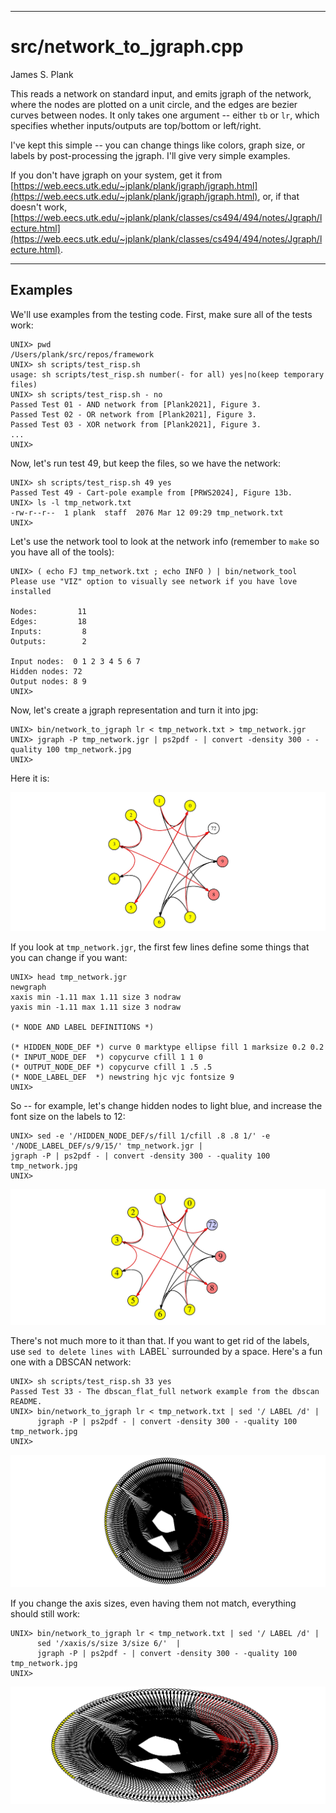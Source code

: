 ---------
# src/network_to_jgraph.cpp

James S. Plank

This reads a network on standard input, and emits jgraph of the network, where the nodes
are plotted on a unit circle, and the edges are bezier curves between nodes.  It only
takes one argument -- either `tb` or `lr`, which specifies whether inputs/outputs are top/bottom
or left/right.

I've kept this simple -- you can change things like colors, graph size, or labels by
post-processing the jgraph. I'll give very simple examples.

If you don't have jgraph on your system, get it from 
[https://web.eecs.utk.edu/~jplank/plank/jgraph/jgraph.html](https://web.eecs.utk.edu/~jplank/plank/jgraph/jgraph.html), or, if that doesn't work, [https://web.eecs.utk.edu/~jplank/plank/classes/cs494/494/notes/Jgraph/lecture.html](https://web.eecs.utk.edu/~jplank/plank/classes/cs494/494/notes/Jgraph/lecture.html).

------------------------------------------------------------
## Examples 

We'll use examples from the testing code.  First, make sure all of the tests work:

```
UNIX> pwd
/Users/plank/src/repos/framework
UNIX> sh scripts/test_risp.sh 
usage: sh scripts/test_risp.sh number(- for all) yes|no(keep temporary files)
UNIX> sh scripts/test_risp.sh - no
Passed Test 01 - AND network from [Plank2021], Figure 3.
Passed Test 02 - OR network from [Plank2021], Figure 3.
Passed Test 03 - XOR network from [Plank2021], Figure 3.
...
UNIX> 
```

Now, let's run test 49, but keep the files, so we have the network:

```
UNIX> sh scripts/test_risp.sh 49 yes
Passed Test 49 - Cart-pole example from [PRWS2024], Figure 13b.
UNIX> ls -l tmp_network.txt
-rw-r--r--  1 plank  staff  2076 Mar 12 09:29 tmp_network.txt
UNIX> 
```

Let's use the network tool to look at the network info (remember to `make` so you have
all of the tools):

```
UNIX> ( echo FJ tmp_network.txt ; echo INFO ) | bin/network_tool
Please use "VIZ" option to visually see network if you have love installed

Nodes:         11
Edges:         18
Inputs:         8
Outputs:        2

Input nodes:  0 1 2 3 4 5 6 7 
Hidden nodes: 72 
Output nodes: 8 9 
UNIX> 
```

Now, let's create a jgraph representation and turn it into jpg:

```
UNIX> bin/network_to_jgraph lr < tmp_network.txt > tmp_network.jgr
UNIX> jgraph -P tmp_network.jgr | ps2pdf - | convert -density 300 - -quality 100 tmp_network.jpg
UNIX> 
```

Here it is:

![images/test_49_1.jpg](images/test_49_1.jpg)

If you look at `tmp_network.jgr`, the first few lines define some things that you can change
if you want:

```
UNIX> head tmp_network.jgr
newgraph
xaxis min -1.11 max 1.11 size 3 nodraw
yaxis min -1.11 max 1.11 size 3 nodraw

(* NODE AND LABEL DEFINITIONS *)

(* HIDDEN_NODE_DEF *) curve 0 marktype ellipse fill 1 marksize 0.2 0.2
(* INPUT_NODE_DEF  *) copycurve cfill 1 1 0
(* OUTPUT_NODE_DEF *) copycurve cfill 1 .5 .5
(* NODE_LABEL_DEF  *) newstring hjc vjc fontsize 9
UNIX> 
```

So -- for example, let's change hidden nodes to light blue, and increase the font size on
the labels to 12:

```
UNIX> sed -e '/HIDDEN_NODE_DEF/s/fill 1/cfill .8 .8 1/' -e '/NODE_LABEL_DEF/s/9/15/' tmp_network.jgr |
jgraph -P | ps2pdf - | convert -density 300 - -quality 100 tmp_network.jpg
UNIX> 
```

![images/test_49_2.jpg](images/test_49_2.jpg)

There's not much more to it than that.  If you want to get rid of the labels, use `sed
to delete lines with `LABEL` surrounded by a space.  Here's a fun one with a DBSCAN network:

```
UNIX> sh scripts/test_risp.sh 33 yes
Passed Test 33 - The dbscan_flat_full network example from the dbscan README.
UNIX> bin/network_to_jgraph lr < tmp_network.txt | sed '/ LABEL /d' |
      jgraph -P | ps2pdf - | convert -density 300 - -quality 100 tmp_network.jpg
UNIX> 
```

![images/dbscan_network.jpg](images/dbscan_network.jpg)

If you change the axis sizes, even having them not match, everything should still work:

```
UNIX> bin/network_to_jgraph lr < tmp_network.txt | sed '/ LABEL /d' |
      sed '/xaxis/s/size 3/size 6/'  |
      jgraph -P | ps2pdf - | convert -density 300 - -quality 100 tmp_network.jpg
UNIX> 
```

![images/dbscan_flat.jpg](images/dbscan_flat.jpg)

